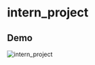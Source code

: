 # intern_project

## Demo

![intern_project](https://user-images.githubusercontent.com/69635164/128202413-87d98e24-d9ce-4904-8082-fdc6085d4ce2.gif)
